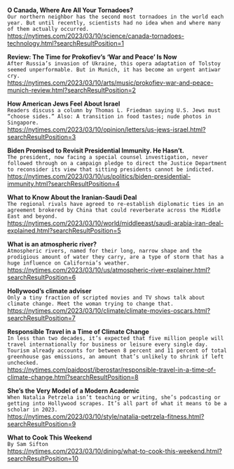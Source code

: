 **O Canada, Where Are All Your Tornadoes?**\
`Our northern neighbor has the second most tornadoes in the world each year. But until recently, scientists had no idea when and where many of them actually occurred.`\
https://nytimes.com/2023/03/10/science/canada-tornadoes-technology.html?searchResultPosition=1

**Review: The Time for Prokofiev’s ‘War and Peace’ Is Now**\
`After Russia’s invasion of Ukraine, this opera adaptation of Tolstoy seemed unperformable. But in Munich, it has become an urgent antiwar cry.`\
https://nytimes.com/2023/03/10/arts/music/prokofiev-war-and-peace-munich-review.html?searchResultPosition=2

**How American Jews Feel About Israel**\
`Readers discuss a column by Thomas L. Friedman saying U.S. Jews must “choose sides.” Also: A transition in food tastes; nude photos in Singapore.`\
https://nytimes.com/2023/03/10/opinion/letters/us-jews-israel.html?searchResultPosition=3

**Biden Promised to Revisit Presidential Immunity. He Hasn’t.**\
`The president, now facing a special counsel investigation, never followed through on a campaign pledge to direct the Justice Department to reconsider its view that sitting presidents cannot be indicted.`\
https://nytimes.com/2023/03/10/us/politics/biden-presidential-immunity.html?searchResultPosition=4

**What to Know About the Iranian-Saudi Deal**\
`The regional rivals have agreed to re-establish diplomatic ties in an agreement brokered by China that could reverberate across the Middle East and beyond.`\
https://nytimes.com/2023/03/10/world/middleeast/saudi-arabia-iran-deal-explained.html?searchResultPosition=5

**What is an atmospheric river?**\
`Atmospheric rivers, named for their long, narrow shape and the prodigious amount of water they carry, are a type of storm that has a huge influence on California’s weather.`\
https://nytimes.com/2023/03/10/us/atmospheric-river-explainer.html?searchResultPosition=6

**Hollywood’s climate adviser**\
`Only a tiny fraction of scripted movies and TV shows talk about climate change. Meet the woman trying to change that.`\
https://nytimes.com/2023/03/10/climate/climate-movies-oscars.html?searchResultPosition=7

**Responsible Travel in a Time of Climate Change**\
`In less than two decades, it’s expected that five million people will travel internationally for business or leisure every single day. Tourism already accounts for between 8 percent and 11 percent of total greenhouse gas emissions, an amount that’s unlikely to shrink if left unchecked.`\
https://nytimes.com/paidpost/iberostar/responsible-travel-in-a-time-of-climate-change.html?searchResultPosition=8

**She’s the Very Model of a Modern Academic**\
`When Natalia Petrzela isn’t teaching or writing, she’s podcasting or getting into Hollywood scrapes. It’s all part of what it means to be a scholar in 2023.`\
https://nytimes.com/2023/03/10/style/natalia-petrzela-fitness.html?searchResultPosition=9

**What to Cook This Weekend**\
`By Sam Sifton`\
https://nytimes.com/2023/03/10/dining/what-to-cook-this-weekend.html?searchResultPosition=10

